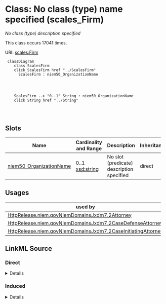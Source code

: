 

# Class: No class (type) name specified (scales_Firm)


_No class (type) description specified_






This class occurs 17041 times.


URI: [scales:Firm](http://schemas.scales-okn.org/rdf/scales#Firm)






```mermaid
 classDiagram
    class ScalesFirm
    click ScalesFirm href "../ScalesFirm"
      ScalesFirm : niem50_OrganizationName
        
          
    
    
    ScalesFirm --> "0..1" String : niem50_OrganizationName
    click String href "../String"

        
      
```




<!-- no inheritance hierarchy -->


## Slots

| Name | Cardinality and Range | Description | Inheritance | Occurrences |
| ---  | --- | --- | --- | --- |
| [niem50_OrganizationName](../slots/niem50_OrganizationName.md) | 0..1 <br/> [xsd:string](http://www.w3.org/2001/XMLSchema#string) | No slot (predicate) description specified <br/>  | direct | 17041 |





## Usages

| used by | used in | type | used |
| ---  | --- | --- | --- |
| [HttpRelease.niem.govNiemDomainsJxdm7.2Attorney](../classes/HttpRelease.niem.govNiemDomainsJxdm7.2Attorney.md) | [ScalesFirm](../classes/ScalesFirm.md) | range | [ScalesFirm](../classes/ScalesFirm.md) |
| [HttpRelease.niem.govNiemDomainsJxdm7.2CaseDefenseAttorney](../classes/HttpRelease.niem.govNiemDomainsJxdm7.2CaseDefenseAttorney.md) | [ScalesFirm](../classes/ScalesFirm.md) | range | [ScalesFirm](../classes/ScalesFirm.md) |
| [HttpRelease.niem.govNiemDomainsJxdm7.2CaseInitiatingAttorney](../classes/HttpRelease.niem.govNiemDomainsJxdm7.2CaseInitiatingAttorney.md) | [ScalesFirm](../classes/ScalesFirm.md) | range | [ScalesFirm](../classes/ScalesFirm.md) |











## LinkML Source

<!-- TODO: investigate https://stackoverflow.com/questions/37606292/how-to-create-tabbed-code-blocks-in-mkdocs-or-sphinx -->

### Direct

<details>

```yaml
name: scales_Firm
conforms_to: No schema conformance document specified
annotations:
  count:
    tag: count
    value: 17041
description: No class (type) description specified
title: No class (type) name specified
from_schema: scales-kg
rank: 1000
slots:
- niem50_OrganizationName
slot_usage:
  niem50_OrganizationName:
    name: niem50_OrganizationName
    annotations:
      string:
        tag: string
        value: 17041
class_uri: scales:Firm

```
</details>

### Induced

<details>

```yaml
name: scales_Firm
conforms_to: No schema conformance document specified
annotations:
  count:
    tag: count
    value: 17041
description: No class (type) description specified
title: No class (type) name specified
from_schema: scales-kg
rank: 1000
slot_usage:
  niem50_OrganizationName:
    name: niem50_OrganizationName
    annotations:
      string:
        tag: string
        value: 17041
attributes:
  niem50_OrganizationName:
    name: niem50_OrganizationName
    annotations:
      string:
        tag: string
        value: 17041
    description: No slot (predicate) description specified
    examples:
    - object:
        example_object: Federal Defenders of San Diego
        example_object_type: string
        example_predicate: niem50:OrganizationName
        example_subject: scales:/Agent/casd;;3:16-cv-01644_a6
        example_subject_type: scales_Firm
    from_schema: scales-kg
    rank: 1000
    slot_uri: niem50:OrganizationName
    alias: niem50_OrganizationName
    owner: scales_Firm
    domain_of:
    - scales_Firm
    range: string
class_uri: scales:Firm

```
</details>